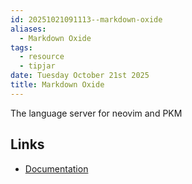 ```yaml
---
id: 20251021091113--markdown-oxide
aliases:
  - Markdown Oxide
tags:
  - resource
  - tipjar
date: Tuesday October 21st 2025
title: Markdown Oxide
---
```



The language server for neovim and PKM 

## Links

+ [Documentation](https://oxide.md/index)

